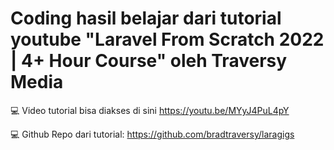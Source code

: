 # Coding hasil belajar dari tutorial youtube "Laravel From Scratch 2022 | 4+ Hour Course" oleh Traversy Media

💻 Video tutorial bisa diakses di sini https://youtu.be/MYyJ4PuL4pY

💻 Github Repo dari tutorial: 
https://github.com/bradtraversy/laragigs
